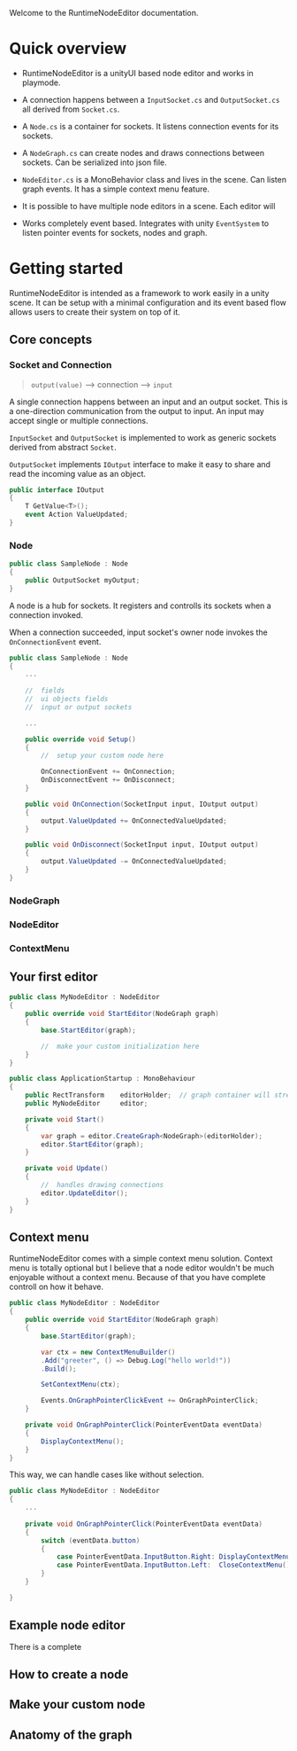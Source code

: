 
Welcome to the RuntimeNodeEditor documentation. 

# Quick overview

- RuntimeNodeEditor is a unityUI based node editor and works in playmode.

- A connection happens between a `InputSocket.cs` and `OutputSocket.cs` all derived from `Socket.cs`.

- A `Node.cs` is a container for sockets. It listens connection events for its sockets.

- A `NodeGraph.cs` can create nodes and draws connections between sockets. Can be serialized into json file.

- `NodeEditor.cs` is a MonoBehavior class and lives in the scene. Can listen graph events. It has a simple context menu feature.

- It is possible to have multiple node editors in a scene. Each editor will 

- Works completely event based. Integrates with unity `EventSystem` to listen pointer events for sockets, nodes and graph.


# Getting started

RuntimeNodeEditor is intended as a framework to work easily in a unity scene. 
It can be setup with a minimal configuration and its event based flow allows users to create their system on top of it. 

## Core concepts

### Socket and Connection

> `output(value)` --> connection --> `input`

A single connection happens between an input and an output socket. 
This is a one-direction communication from the output to input. An input may accept single or multiple connections. 

`InputSocket` and `OutputSocket` is implemented to work as generic sockets derived from abstract `Socket`. 

`OutputSocket` implements `IOutput` interface to make it easy to share and read the incoming value as an object.

```c#
public interface IOutput
{
    T GetValue<T>();
    event Action ValueUpdated;
}
```



### Node

```c#
public class SampleNode : Node
{
    public OutputSocket myOutput;
}
```

A node is a hub for sockets. It registers and controlls its sockets when a connection invoked. 


When a connection succeeded, input socket's owner node invokes the `OnConnectionEvent` event.


```c#
public class SampleNode : Node
{
    ...
    
    //  fields
    //  ui objects fields
    //  input or output sockets 

    ...

    public override void Setup()
    {
        //  setup your custom node here

        OnConnectionEvent += OnConnection;
        OnDisconnectEvent += OnDisconnect;
    }

    public void OnConnection(SocketInput input, IOutput output)
    {
        output.ValueUpdated += OnConnectedValueUpdated;
    }

    public void OnDisconnect(SocketInput input, IOutput output)
    {
        output.ValueUpdated -= OnConnectedValueUpdated;
    }
}
```


### NodeGraph
### NodeEditor
### ContextMenu





## Your first editor

```c#
public class MyNodeEditor : NodeEditor
{
    public override void StartEditor(NodeGraph graph)
    {
        base.StartEditor(graph);

        //  make your custom initialization here
    }
}
```

```c#
public class ApplicationStartup : MonoBehaviour
{
    public RectTransform    editorHolder;  // graph container will stretch in this transform. 
    public MyNodeEditor     editor;

    private void Start()
    {
        var graph = editor.CreateGraph<NodeGraph>(editorHolder);
        editor.StartEditor(graph);
    }

    private void Update()
    {
        //  handles drawing connections
        editor.UpdateEditor();
    }
}
```

## Context menu
RuntimeNodeEditor comes with a simple context menu solution.
Context menu is totally optional but I believe that a node editor wouldn't be much enjoyable without a context menu. 
Because of that you have complete controll on how it behave.
 
```c#
public class MyNodeEditor : NodeEditor
{
    public override void StartEditor(NodeGraph graph)
    {
        base.StartEditor(graph);

        var ctx = new ContextMenuBuilder()
        .Add("greeter", () => Debug.Log("hello world!"))
        .Build();

        SetContextMenu(ctx);

        Events.OnGraphPointerClickEvent += OnGraphPointerClick;
    }

    private void OnGraphPointerClick(PointerEventData eventData)
    {
        DisplayContextMenu();
    }
}
```

This way, we can handle cases like without selection.

```c#
public class MyNodeEditor : NodeEditor
{
    ...
    
    private void OnGraphPointerClick(PointerEventData eventData)
    {
        switch (eventData.button)
        {
            case PointerEventData.InputButton.Right: DisplayContextMenu(); break;
            case PointerEventData.InputButton.Left:  CloseContextMenu();   break;
        }
    }

}
```





## Example node editor
There is a complete 

## How to create a node
## Make your custom node
## Anatomy of the graph
